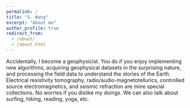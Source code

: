 ```yaml
---
permalink: /
title: "S. Wang"
excerpt: "About me"
author_profile: true
redirect_from: 
  - /about/
  - /about.html
---
```


Accidentally, I become a geophysicist. You do if you enjoy implementing new algorithms, acquiring geophysical datasets in the surprising nature, and processing the field data to understand the stories of the Earth. Electrical resistivity tomography, radio/audio-magnetotellurics, controlled source electromagnetics, and seismic refraction are mine special collections. No worries if you dislike my doings. We can also talk about surfing, hiking, reading, yoga, etc.


